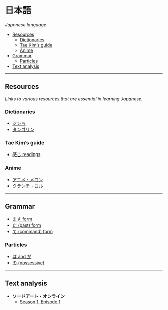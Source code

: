 # 日本語

*Japanese language*

- [Resources](#resources)
  - [Dictionaries](#dictionaries)
  - [Tae Kim’s guide](#tae-kims-guide)
  - [Anime](#anime)
- [Grammar](#grammar)
  - [Particles](#particles)
- [Text analysis](#text-analysis)

---

## Resources

*Links to various resources that are essential in learning Japanese.*

### Dictionaries

- [ジショ](https://jisho.org/)
- [タンゴリン](https://tangorin.com/)

### Tae Kim’s guide

- [感じ readings](http://www.guidetojapanese.org/learn/complete/kanji#Kanji_Readings)

### Anime

- [アニメ・メロン](https://animelon.com/)
- [クランチ・ロル](https://www.crunchyroll.com/)

---

## Grammar

- [ます form](grammar/ます.md)
- [た (past) form](grammar/た.md)
- [て (command) form](grammar/て.md)

### Particles

- [は and が](grammar/は-and-が.md)
- [の (possessive)](grammar/の.md)

---

## Text analysis

- **ソードアート・オンライン**
  - [Season 1, Episode 1](text-analysis/ソードアート・オンライン-season-1-episode-1.md)
